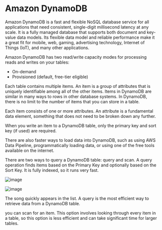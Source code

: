 # Amazon DynamoDB

Amazon DynamoDB is a fast and flexible NoSQL database service for all applications that need consistent, single-digit millisecond latency at any scale. It is a fully managed database that supports both document and key-value data models. Its flexible data model and reliable performance make it a great fit for mobile, web, gaming, advertising technology, Internet of Things (IoT), and many other applications.


Amazon DynamoDB has two read/write capacity modes for processing reads and writes on your tables:
- On-demand
- Provisioned (default, free-tier eligible)

Each table contains multiple items. An item is a group of attributes that is uniquely identifiable among all of the other items. Items in DynamoDB are similar in many ways to rows in other database systems. In DynamoDB, there is no limit to the number of items that you can store in a table.

Each item consists of one or more attributes. An attribute is a fundamental data element, something that does not need to be broken down any further.

When you write an item to a DynamoDB table, only the primary key and sort key (if used) are required.

There are also faster ways to load data into DynamoDB, such as using AWS Data Pipeline, programmatically loading data, or using one of the free tools available on the internet.

There are two ways to query a DynamoDB table: query and scan. A query operation finds items based on the Primary Key and optionally based on the Sort Key. It is fully indexed, so it runs very fast.

![image](https://user-images.githubusercontent.com/44856918/155865865-e8470469-b386-4eb0-b39c-dbc7ab6e0ba9.png)

![image](https://user-images.githubusercontent.com/44856918/155865874-48f2e01c-7ffa-4607-8c9f-90cd859f0f03.png)

The song quickly appears in the list. A query is the most efficient way to retrieve data from a DynamoDB table.

you can scan for an item. This option involves looking through every item in a table, so this option is less efficient and can take significant time for larger tables.
